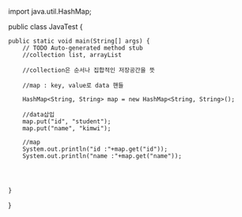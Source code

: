 import java.util.HashMap;

public class JavaTest {

	public static void main(String[] args) {
		// TODO Auto-generated method stub
		//collection list, arrayList
		
		//collection은 순서나 집합적인 저장공간을 뜻
		
		//map : key, value로 data 핸들
		
		HashMap<String, String> map = new HashMap<String, String>();
		
		//data삽입
		map.put("id", "student");
		map.put("name", "kimwi");
		
		//map 
		System.out.println("id :"+map.get("id"));
		System.out.println("name :"+map.get("name"));
		
		
		

	}

}
